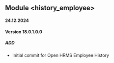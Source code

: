 ## Module <history_employee>

#### 24.12.2024
#### Version 18.0.1.0.0
##### ADD
- Initial commit for Open HRMS Employee History

